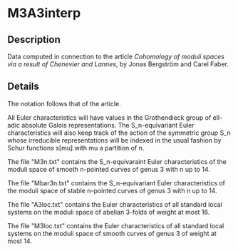 # M3A3interp

Description
-----------

Data computed in connection to the article *Cohomology of moduli spaces via a result
of Chenevier and Lannes*, by Jonas Bergström and Carel Faber.

Details
-------

The notation follows that of the article. 

All Euler characteristics will have values in the Grothendieck group of ell-adic absolute Galois representations. The S_n-equivariant Euler characteristics will also keep track of the action of the symmetric group S_n whose irreducible representations will be indexed in the usual fashion by Schur functions s[mu] with mu a partition of n.  

The file "M3n.txt" contains the S_n-equivaraint Euler characteristics of the moduli space of smooth n-pointed curves of genus 3 with n up to 14.

The file "Mbar3n.txt" contains the S_n-equivariant Euler characteristics of the moduli space of stable n-pointed curves of genus 3 with n up to 14.

The file "A3loc.txt" contains the Euler characteristics of all standard local systems on the moduli space of abelian 3-folds of weight at most 16.

The file "M3loc.txt" contains the Euler characteristics of all standard local systems on the moduli space of smooth curves of genus 3 of weight at most 14.
